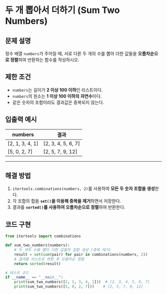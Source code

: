 # 두 개 뽑아서 더하기 (Sum Two Numbers)

## 문제 설명
정수 배열 `numbers`가 주어질 때, 서로 다른 두 개의 수를 뽑아 더한 값들을 **오름차순으로 정렬**하여 반환하는 함수를 작성하시오.

## 제한 조건
- `numbers`는 길이가 **2 이상 100 이하**인 리스트이다.
- `numbers`의 원소는 **1 이상 100 이하의 자연수**이다.
- 같은 숫자의 조합이라도 결과값은 중복되지 않는다.

## 입출력 예시
| numbers          | 결과                  |
|----------------|----------------|
| [2, 1, 3, 4, 1] | [2, 3, 4, 5, 6, 7] |
| [5, 0, 2, 7]   | [2, 5, 7, 9, 12]  |

---

## 해결 방법
1. `itertools.combinations(numbers, 2)`를 사용하여 **모든 두 숫자 조합을 생성**한다.
2. 각 조합의 합을 **`set()`을 이용해 중복을 제거**하면서 저장한다.
3. 결과를 **`sorted()`를 사용하여 오름차순으로 정렬**하여 반환한다.

## 코드 구현
```python
from itertools import combinations

def sum_two_numbers(numbers):
    # 두 개의 수를 뽑아 더한 값들의 집합 생성 (중복 제거)
    result = set(sum(pair) for pair in combinations(numbers, 2))
    # 결과를 리스트로 변환 후 오름차순 정렬
    return sorted(result)

# 테스트 코드
if __name__ == "__main__":
    print(sum_two_numbers([2, 1, 3, 4, 1]))  # [2, 3, 4, 5, 6, 7]
    print(sum_two_numbers([5, 0, 2, 7]))    # [2, 5, 7, 9, 12]
